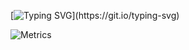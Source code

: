 [![Typing SVG](https://readme-typing-svg.demolab.com?font=Fira+Code&pause=1000&color=27C231&center=true&vCenter=true&width=470&height=100&lines=Hello+World!;I'm+Ryan.;Welcome+to+my+buildspace.)](https://git.io/typing-svg)

![Metrics](https://metrics.lecoq.io/zzyspace?template=classic&base.metadata=0&base=header%2C%20activity%2C%20community%2C%20repositories%2C%20metadata&base.indepth=false&base.hireable=false&base.skip=false&config.timezone=Asia%2FShanghai)
